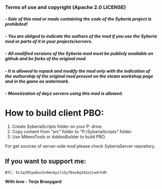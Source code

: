 ### Terms of use and copyright (Apache 2.0 LICENSE)
##### - Sale of this mod or mods containing the code of the Syberia project is prohibited!
##### - You are obliged to indicate the authors of the mod if you use the Syberia mod or parts of it in your projects/servers.
##### - All modified versions of the Syberia mod must be publicly available on github and be forks of the original mod.
##### - It is allowed to repack and modify the mod only with the indication of the authorship of the original mod present on the steam workshop page and in the game as watermark.
##### - Monetization of dayz servers using this mod is allowed.

# How to build client PBO:
1. Create SyberiaScripts folder on your P: drive.
2. Copy content from "src" folder to "P:/SyberiaScripts" folder.
3. Use MikeroTools or AddonBuilder to build PBO.

For get sources of server-side mod please check SyberiaServer repository.

## If you want to support me:
```
BTC: bc1q395yw8as5v9mn4yzls5y78av0q342e2cwdrhdh 
```

**With love - Terje Bruoygard**
